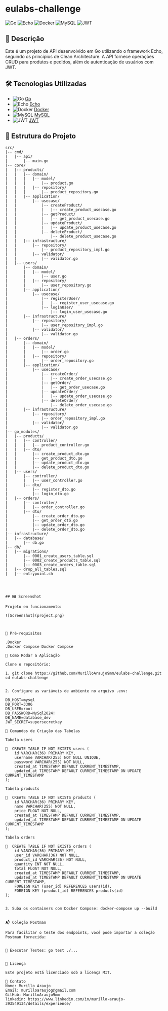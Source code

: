 # eulabs-challenge

![Go](https://img.shields.io/badge/Go-1.21.4-blue.svg)
![Echo](https://img.shields.io/badge/Echo-4.6.0-blue.svg)
![Docker](https://img.shields.io/badge/Docker-20.10.8-blue.svg)
![MySQL](https://img.shields.io/badge/MySQL-8.0-blue.svg)
![JWT](https://img.shields.io/badge/JWT-JSON%20Web%20Tokens-orange)


## 🚀 Descrição

Este é um projeto de API desenvolvido em Go utilizando o framework Echo, seguindo os princípios de Clean Architecture. A API fornece operações CRUD para produtos e pedidos, além de autenticação de usuários com JWT.

## 🛠️ Tecnologias Utilizadas

- ![Go](https://img.shields.io/badge/Go-1.21.4-blue.svg) [Go](https://golang.org/)
- ![Echo](https://img.shields.io/badge/Echo-4.6.0-blue.svg) [Echo](https://echo.labstack.com/)
- ![Docker](https://img.shields.io/badge/Docker-20.10.8-blue.svg) [Docker](https://www.docker.com/)
- ![MySQL](https://img.shields.io/badge/MySQL-8.0-blue.svg) [MySQL](https://www.mysql.com/)
- ![JWT](https://img.shields.io/badge/JWT-JSON%20Web%20Tokens-orange) [JWT](https://jwt.io/)

## 📂 Estrutura do Projeto

```plaintext
src/
|-- cmd/
|   |-- api/
|       |-- main.go
|-- core/
|   |-- products/
|   |   |-- domain/
|   |   |   |-- model/
|   |   |       |-- product.go
|   |   |   |-- repository/
|   |   |       |-- product_repository.go
|   |   |-- application/
|   |       |-- usecase/
|   |           |-- createProduct/
|   |           |   |-- create_product_usecase.go
|   |           |-- getProduct/
|   |           |   |-- get_product_usecase.go
|   |           |-- updateProduct/
|   |           |   |-- update_product_usecase.go
|   |           |-- deleteProduct/
|   |               |-- delete_product_usecase.go
|   |   |-- infrastructure/
|   |       |-- repository/
|   |           |-- product_repository_impl.go
|   |       |-- validator/
|   |           |-- validator.go
|   |-- users/
|       |-- domain/
|       |   |-- model/
|       |       |-- user.go
|       |   |-- repository/
|       |       |-- user_repository.go
|       |-- application/
|           |-- usecase/
|               |-- registerUser/
|               |   |-- register_user_usecase.go
|               |-- loginUser/
|                   |-- login_user_usecase.go
|       |-- infrastructure/
|           |-- repository/
|               |-- user_repository_impl.go
|           |-- validator/
|               |-- validator.go
|   |-- orders/
|       |-- domain/
|       |   |-- model/
|       |       |-- order.go
|       |   |-- repository/
|       |       |-- order_repository.go
|       |-- application/
|           |-- usecase/
|               |-- createOrder/
|               |   |-- create_order_usecase.go
|               |-- getOrder/
|               |   |-- get_order_usecase.go
|               |-- updateOrder/
|               |   |-- update_order_usecase.go
|               |-- deleteOrder/
|                   |-- delete_order_usecase.go
|       |-- infrastructure/
|           |-- repository/
|               |-- order_repository_impl.go
|           |-- validator/
|               |-- validator.go
|-- go_modules/
|   |-- products/
|   |   |-- controller/
|   |   |   |-- product_controller.go
|   |   |-- dto/
|   |       |-- create_product_dto.go
|   |       |-- get_product_dto.go
|   |       |-- update_product_dto.go
|   |       |-- delete_product_dto.go
|   |-- users/
|       |-- controller/
|       |   |-- user_controller.go
|       |-- dto/
|           |-- register_dto.go
|           |-- login_dto.go
|   |-- orders/
|       |-- controller/
|       |   |-- order_controller.go
|       |-- dto/
|           |-- create_order_dto.go
|           |-- get_order_dto.go
|           |-- update_order_dto.go
|           |-- delete_order_dto.go
|-- infrastructure/
|   |-- database/
|       |-- db.go
|-- db/
|   |-- migrations/
|       |-- 0001_create_users_table.sql
|       |-- 0002_create_products_table.sql
|       |-- 0003_create_orders_table.sql
|   |-- drop_all_tables.sql
|   |-- entrypoint.sh




## 🖼️ Screenshot

Projeto em funcionamento:

![Screenshot](project.png)



📝 Pré-requisitos

.Docker
.Docker Compose Docker Compose

🚀 Como Rodar a Aplicação

Clone o repositório:

1. git clone https://github.com/MurilloAraujo9mm/eulabs-challenge.git
cd eulabs-challenge


2. Configure as variáveis de ambiente no arquivo .env:

DB_HOST=mysql
DB_PORT=3306
DB_USER=root
DB_PASSWORD=MySql2024!
DB_NAME=database_dev
JWT_SECRET=supersecretkey

🚀 Comandos de Criação das Tabelas

Tabela users

📜  CREATE TABLE IF NOT EXISTS users (
    id VARCHAR(36) PRIMARY KEY,
    username VARCHAR(255) NOT NULL UNIQUE,
    password VARCHAR(255) NOT NULL,
    created_at TIMESTAMP DEFAULT CURRENT_TIMESTAMP,
    updated_at TIMESTAMP DEFAULT CURRENT_TIMESTAMP ON UPDATE CURRENT_TIMESTAMP
);

Tabela products

📜  CREATE TABLE IF NOT EXISTS products (
    id VARCHAR(36) PRIMARY KEY,
    name VARCHAR(255) NOT NULL,
    price FLOAT NOT NULL,
    created_at TIMESTAMP DEFAULT CURRENT_TIMESTAMP,
    updated_at TIMESTAMP DEFAULT CURRENT_TIMESTAMP ON UPDATE CURRENT_TIMESTAMP
);

Tabela orders

📜  CREATE TABLE IF NOT EXISTS orders (
    id VARCHAR(36) PRIMARY KEY,
    user_id VARCHAR(36) NOT NULL,
    product_id VARCHAR(36) NOT NULL,
    quantity INT NOT NULL,
    total FLOAT NOT NULL,
    created_at TIMESTAMP DEFAULT CURRENT_TIMESTAMP,
    updated_at TIMESTAMP DEFAULT CURRENT_TIMESTAMP ON UPDATE CURRENT_TIMESTAMP,
    FOREIGN KEY (user_id) REFERENCES users(id),
    FOREIGN KEY (product_id) REFERENCES products(id)
);


3. Suba os containers com Docker Compose: docker-compose up --build


📬 Coleção Postman

Para facilitar o teste dos endpoints, você pode importar a coleção Postman fornecida:


🧪 Executar Testes: go test ./...


📄 Licença

Este projeto está licenciado sob a licença MIT.

👤 Contato
Nome: Murillo Araujo
Email: murilloaraujog@gmail.com
GitHub: MurilloAraujo9mm
linkedin: https://www.linkedin.com/in/murillo-araujo-393549134/details/experience/

